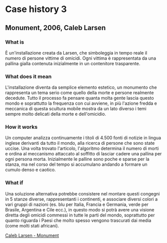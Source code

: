 # Case history 3

## Monument, 2006, Caleb Larsen

### What is
È un'installazione creata da Larsen, che simboleggia in tempo reale il numero di persone vittime di omicidi. Ogni vittima è 
rappresentata da una pallina gialla contenuta inizialmente in un contenitore trasparente.

### What does it mean
L'installazione diventa da semplice elemento estetico, un monumento che rappresenta un tema serio come quello della morte e persone realmente decedute. Tutto il processo fa pensare quanta molta gente lascia questo mondo e soprattutto la frequenza con cui avviene, in più l'azione fredda e meccanica di questa scultura mobile mostra da un lato diverso i temi sempre molto delicati della morte e dell'omicidio.

### How it works
Un computer analizza continuamente i titoli di 4.500 fonti di notizie in lingua inglese derivanti da tutto il mondo, alla ricerca 
di persone che sono state uccise. Una volta trovato l'articolo, l'algoritmo determina il numero di morti e ordina al meccanismo 
attaccato al soffitto di lasciar cadere una pallina per ogni persona morta. Inizialmente le palline sono poche e sparse per la
stanza, ma nel corso del tempo si accumulano andando a formare un cumulo denso e caotico.

### What if
Una soluzione alternativa potrebbe consistere nel montare questi congegni in 5 stanze diverse, rappresentanti i continenti, e 
associare diversi colori a vari gruppi di nazioni (es. blu per Italia, Francia e Germania, verde per Brasile, Argentina e 
Cile ecc.), in questo modo si potrà avere una visione diretta degli omicidi commessi in tutte le parti del mondo, soprattutto per quanto riguarda i Paesi che molto spesso vengono trascurati dai media (come molti stati africani). 

[Caleb Larsen - Monument](http://caleblarsen.com/monument/)
